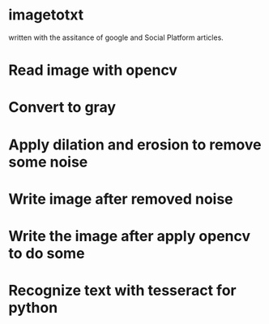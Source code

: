 # imagetotxt
written with the assitance of google and Social Platform articles.

# Read image with opencv
# Convert to gray
# Apply dilation and erosion to remove some noise
# Write image after removed noise
# Write the image after apply opencv to do some
# Recognize text with tesseract for python

